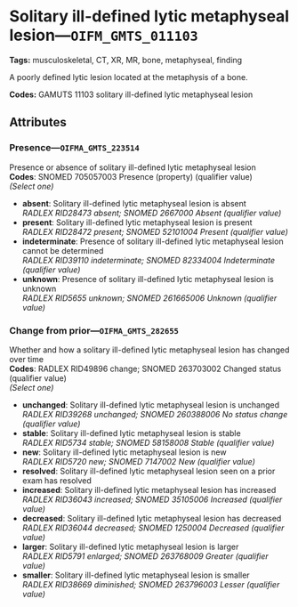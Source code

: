 # Solitary ill-defined lytic metaphyseal lesion—`OIFM_GMTS_011103`

**Tags:** musculoskeletal, CT, XR, MR, bone, metaphyseal, finding

A poorly defined lytic lesion located at the metaphysis of a bone.

**Codes:** GAMUTS 11103 solitary ill-defined lytic metaphyseal lesion

## Attributes

### Presence—`OIFMA_GMTS_223514`

Presence or absence of solitary ill-defined lytic metaphyseal lesion  
**Codes**: SNOMED 705057003 Presence (property) (qualifier value)  
*(Select one)*

- **absent**: Solitary ill-defined lytic metaphyseal lesion is absent  
_RADLEX RID28473 absent; SNOMED 2667000 Absent (qualifier value)_
- **present**: Solitary ill-defined lytic metaphyseal lesion is present  
_RADLEX RID28472 present; SNOMED 52101004 Present (qualifier value)_
- **indeterminate**: Presence of solitary ill-defined lytic metaphyseal lesion cannot be determined  
_RADLEX RID39110 indeterminate; SNOMED 82334004 Indeterminate (qualifier value)_
- **unknown**: Presence of solitary ill-defined lytic metaphyseal lesion is unknown  
_RADLEX RID5655 unknown; SNOMED 261665006 Unknown (qualifier value)_

### Change from prior—`OIFMA_GMTS_282655`

Whether and how a solitary ill-defined lytic metaphyseal lesion has changed over time  
**Codes**: RADLEX RID49896 change; SNOMED 263703002 Changed status (qualifier value)  
*(Select one)*

- **unchanged**: Solitary ill-defined lytic metaphyseal lesion is unchanged  
_RADLEX RID39268 unchanged; SNOMED 260388006 No status change (qualifier value)_
- **stable**: Solitary ill-defined lytic metaphyseal lesion is stable  
_RADLEX RID5734 stable; SNOMED 58158008 Stable (qualifier value)_
- **new**: Solitary ill-defined lytic metaphyseal lesion is new  
_RADLEX RID5720 new; SNOMED 7147002 New (qualifier value)_
- **resolved**: Solitary ill-defined lytic metaphyseal lesion seen on a prior exam has resolved  
- **increased**: Solitary ill-defined lytic metaphyseal lesion has increased  
_RADLEX RID36043 increased; SNOMED 35105006 Increased (qualifier value)_
- **decreased**: Solitary ill-defined lytic metaphyseal lesion has decreased  
_RADLEX RID36044 decreased; SNOMED 1250004 Decreased (qualifier value)_
- **larger**: Solitary ill-defined lytic metaphyseal lesion is larger  
_RADLEX RID5791 enlarged; SNOMED 263768009 Greater (qualifier value)_
- **smaller**: Solitary ill-defined lytic metaphyseal lesion is smaller  
_RADLEX RID38669 diminished; SNOMED 263796003 Lesser (qualifier value)_